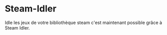 Steam-Idler
===========

Idle les jeux de votre bibliothèque steam c'est maintenant possible grâce à Steam Idler.
